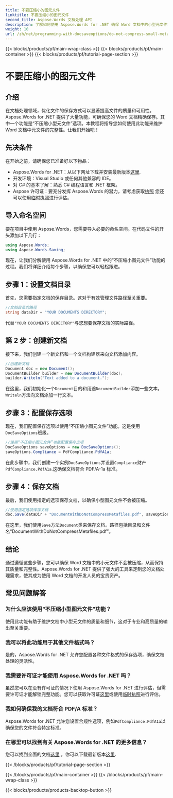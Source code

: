 ```yaml
---
title: 不要压缩小的图元文件
linktitle: 不要压缩小的图元文件
second_title: Aspose.Words 文档处理 API
description: 了解如何使用 Aspose.Words for .NET 确保 Word 文档中的小型元文件不被压缩，从而保持其质量和完整性。 包含分步指南。
weight: 10
url: /zh/net/programming-with-docsaveoptions/do-not-compress-small-metafiles/
---
```


{{< blocks/products/pf/main-wrap-class >}}
{{< blocks/products/pf/main-container >}}
{{< blocks/products/pf/tutorial-page-section >}}

# 不要压缩小的图元文件

## 介绍

在文档处理领域，优化文件的保存方式可以显著提高文件的质量和可用性。Aspose.Words for .NET 提供了大量功能，可确保您的 Word 文档精确保存。其中一个功能是“不压缩小型元文件”选项。本教程将指导您如何使用此功能来维护 Word 文档中元文件的完整性。让我们开始吧！

## 先决条件

在开始之前，请确保您已准备好以下物品：

-  Aspose.Words for .NET：从以下网址下载并安装最新版本[这里](https://releases.aspose.com/words/net/).
- 开发环境：Visual Studio 或任何其他兼容的 IDE。
- 对 C# 的基本了解：熟悉 C# 编程语言和 .NET 框架。
-  Aspose 许可证：要充分发挥 Aspose.Words 的潜力，请考虑获取[执照](https://purchase.aspose.com/buy) 您还可以使用[临时执照](https://purchase.aspose.com/temporary-license/)进行评估。

## 导入命名空间

要在项目中使用 Aspose.Words，您需要导入必要的命名空间。在代码文件的开头添加以下几行：

```csharp
using Aspose.Words;
using Aspose.Words.Saving;
```

现在，让我们分解使用 Aspose.Words for .NET 中的“不压缩小图元文件”功能的过程。我们将详细介绍每个步骤，以确保您可以轻松跟进。

## 步骤 1：设置文档目录

首先，您需要指定文档的保存目录。这对于有效管理文件路径至关重要。

```csharp
//文档目录的路径
string dataDir = "YOUR DOCUMENTS DIRECTORY";
```

代替`"YOUR DOCUMENTS DIRECTORY"`与您想要保存文档的实际路径。

## 第 2 步：创建新文档

接下来，我们创建一个新文档和一个文档构建器来向文档添加内容。

```csharp
//创建新文档
Document doc = new Document();
DocumentBuilder builder = new DocumentBuilder(doc);
builder.Writeln("Text added to a document.");
```

在这里，我们初始化一个`Document`目的和用途`DocumentBuilder`添加一些文本。`Writeln`方法向文档添加一行文本。

## 步骤 3：配置保存选项

现在，我们配置保存选项以使用“不压缩小图元文件”功能。这是使用`DocSaveOptions`班级。

```csharp
//使用“不压缩小图元文件”功能配置保存选项
DocSaveOptions saveOptions = new DocSaveOptions();
saveOptions.Compliance = PdfCompliance.PdfA1a;
```

在此步骤中，我们创建一个实例`DocSaveOptions`并设置`Compliance`财产`PdfCompliance.PdfA1a`.这确保文档符合 PDF/A-1a 标准。

## 步骤 4：保存文档

最后，我们使用指定的选项保存文档，以确保小型图元文件不会被压缩。

```csharp
//使用指定选项保存文档
doc.Save(dataDir + "DocumentWithDoNotCompressMetafiles.pdf", saveOptions);
```

在这里，我们使用`Save`方法`Document`类来保存文档。路径包括目录和文件名“DocumentWithDoNotCompressMetafiles.pdf”。

## 结论

通过遵循这些步骤，您可以确保 Word 文档中的小元文件不会被压缩，从而保持其质量和完整性。Aspose.Words for .NET 提供了强大的工具来定制您的文档处理需求，使其成为使用 Word 文档的开发人员的宝贵资产。

## 常见问题解答

### 为什么应该使用“不压缩小型图元文件”功能？

使用此功能有助于维护文档中小型元文件的质量和细节，这对于专业和高质量的输出至关重要。

### 我可以将此功能用于其他文件格式吗？

是的，Aspose.Words for .NET 允许您配置各种文件格式的保存选项，确保文档处理的灵活性。

### 我需要许可证才能使用 Aspose.Words for .NET 吗？

虽然您可以在没有许可证的情况下使用 Aspose.Words for .NET 进行评估，但需要许可证才能解锁完整功能。您可以获取许可证[这里](https://purchase.aspose.com/buy)或使用[临时执照](https://purchase.aspose.com/temporary-license/)进行评估。

### 我如何确保我的文档符合 PDF/A 标准？

 Aspose.Words for .NET 允许您设置合规性选项，例如`PdfCompliance.PdfA1a`以确保您的文件符合特定标准。

### 在哪里可以找到有关 Aspose.Words for .NET 的更多信息？

您可以找到全面的文档[这里](https://reference.aspose.com/words/net/) ，你可以下载最新版本[这里](https://releases.aspose.com/words/net/).

{{< /blocks/products/pf/tutorial-page-section >}}

{{< /blocks/products/pf/main-container >}}
{{< /blocks/products/pf/main-wrap-class >}}

{{< blocks/products/products-backtop-button >}}

